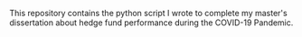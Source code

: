 This repository contains the python script I wrote to complete my master's dissertation about hedge fund performance during the COVID-19 Pandemic.
